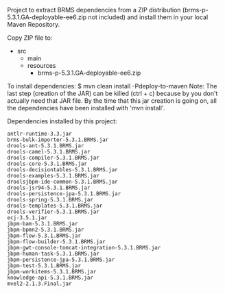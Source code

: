 Project to extract BRMS dependencies from a ZIP distribution (brms-p-5.3.1.GA-deployable-ee6.zip not included) 
and install them in your local Maven Repository.

Copy ZIP file to:
- src
  - main
  - resources
       - brms-p-5.3.1.GA-deployable-ee6.zip

To install dependencies:
$ mvn clean install -Pdeploy-to-maven
Note: The last step (creation of the JAR) can be killed (ctrl + c) because by you don't actually need that JAR file. 
By the time that this jar creation is going on, all the dependencies have been installed with 'mvn install'.

Dependencies installed by this project:

	antlr-runtime-3.3.jar
	brms-bulk-importer-5.3.1.BRMS.jar
	drools-ant-5.3.1.BRMS.jar
	drools-camel-5.3.1.BRMS.jar
	drools-compiler-5.3.1.BRMS.jar
	drools-core-5.3.1.BRMS.jar
	drools-decisiontables-5.3.1.BRMS.jar
	drools-examples-5.3.1.BRMS.jar
	droolsjbpm-ide-common-5.3.1.BRMS.jar
	drools-jsr94-5.3.1.BRMS.jar
	drools-persistence-jpa-5.3.1.BRMS.jar
	drools-spring-5.3.1.BRMS.jar
	drools-templates-5.3.1.BRMS.jar
	drools-verifier-5.3.1.BRMS.jar
	ecj-3.5.1.jar
	jbpm-bam-5.3.1.BRMS.jar
	jbpm-bpmn2-5.3.1.BRMS.jar
	jbpm-flow-5.3.1.BRMS.jar
	jbpm-flow-builder-5.3.1.BRMS.jar
	jbpm-gwt-console-tomcat-integration-5.3.1.BRMS.jar
	jbpm-human-task-5.3.1.BRMS.jar
	jbpm-persistence-jpa-5.3.1.BRMS.jar
	jbpm-test-5.3.1.BRMS.jar
	jbpm-workitems-5.3.1.BRMS.jar
	knowledge-api-5.3.1.BRMS.jar
	mvel2-2.1.3.Final.jar
